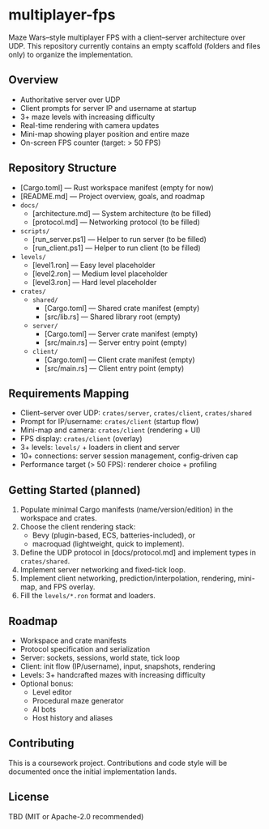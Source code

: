 # multiplayer-fps

Maze Wars–style multiplayer FPS with a client–server architecture over UDP. This repository currently contains an empty scaffold (folders and files only) to organize the implementation.

## Overview

- Authoritative server over UDP
- Client prompts for server IP and username at startup
- 3+ maze levels with increasing difficulty
- Real-time rendering with camera updates
- Mini-map showing player position and entire maze
- On-screen FPS counter (target: > 50 FPS)

## Repository Structure

- [Cargo.toml] — Rust workspace manifest (empty for now)
- [README.md] — Project overview, goals, and roadmap
- `docs/`
  - [architecture.md] — System architecture (to be filled)
  - [protocol.md] — Networking protocol (to be filled)
- `scripts/`
  - [run_server.ps1] — Helper to run server (to be filled)
  - [run_client.ps1] — Helper to run client (to be filled)
- `levels/`
  - [level1.ron] — Easy level placeholder
  - [level2.ron] — Medium level placeholder
  - [level3.ron] — Hard level placeholder
- `crates/`
  - `shared/`
    - [Cargo.toml] — Shared crate manifest (empty)
    - [src/lib.rs] — Shared library root (empty)
  - `server/`
    - [Cargo.toml] — Server crate manifest (empty)
    - [src/main.rs] — Server entry point (empty)
  - `client/`
    - [Cargo.toml] — Client crate manifest (empty)
    - [src/main.rs] — Client entry point (empty)

## Requirements Mapping

- Client–server over UDP: `crates/server`, `crates/client`, `crates/shared`
- Prompt for IP/username: `crates/client` (startup flow)
- Mini-map and camera: `crates/client` (rendering + UI)
- FPS display: `crates/client` (overlay)
- 3+ levels: `levels/` + loaders in client and server
- 10+ connections: server session management, config-driven cap
- Performance target (> 50 FPS): renderer choice + profiling

## Getting Started (planned)

1. Populate minimal Cargo manifests (name/version/edition) in the workspace and crates.
2. Choose the client rendering stack:
   - Bevy (plugin-based, ECS, batteries-included), or
   - macroquad (lightweight, quick to implement).
3. Define the UDP protocol in [docs/protocol.md] and implement types in `crates/shared`.
4. Implement server networking and fixed-tick loop.
5. Implement client networking, prediction/interpolation, rendering, mini-map, and FPS overlay.
6. Fill the `levels/*.ron` format and loaders.

## Roadmap

- Workspace and crate manifests
- Protocol specification and serialization
- Server: sockets, sessions, world state, tick loop
- Client: init flow (IP/username), input, snapshots, rendering
- Levels: 3+ handcrafted mazes with increasing difficulty
- Optional bonus:
  - Level editor
  - Procedural maze generator
  - AI bots
  - Host history and aliases

## Contributing

This is a coursework project. Contributions and code style will be documented once the initial implementation lands.

## License

TBD (MIT or Apache-2.0 recommended)